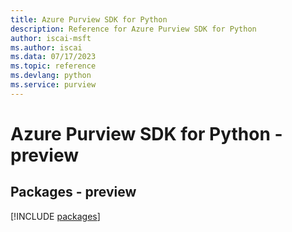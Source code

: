 ```yaml
---
title: Azure Purview SDK for Python
description: Reference for Azure Purview SDK for Python
author: iscai-msft
ms.author: iscai
ms.data: 07/17/2023
ms.topic: reference
ms.devlang: python
ms.service: purview
---
```

# Azure Purview SDK for Python - preview
## Packages - preview
[!INCLUDE [packages](purview-index.md)]